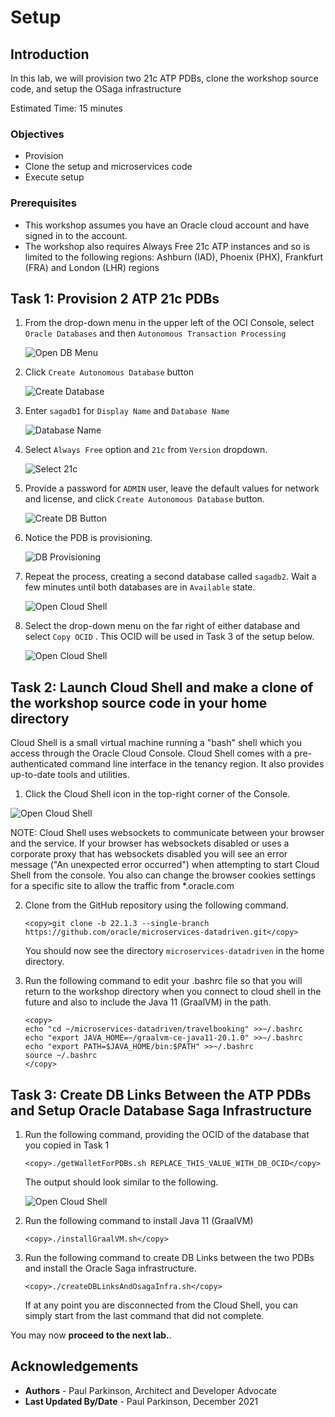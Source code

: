 # Setup

## Introduction

In this lab, we will provision two 21c ATP PDBs, clone the workshop source code, and setup the OSaga infrastructure

Estimated Time: 15 minutes

### Objectives

* Provision 
* Clone the setup and microservices code
* Execute setup

### Prerequisites

- This workshop assumes you have an Oracle cloud account and have signed in to the account.
- The workshop also requires Always Free 21c ATP instances and so is limited to the following regions: Ashburn (IAD), Phoenix (PHX), Frankfurt (FRA) and London (LHR) regions

## Task 1: Provision 2 ATP 21c PDBs

1. From the drop-down menu in the upper left of the OCI Console, select `Oracle Databases` and then `Autonomous Transaction Processing`

   ![Open DB Menu](images/dbhamburgermenu.png " ")

2. Click `Create Autonomous Database` button

   ![Create Database](images/createdbmain.png " ")
  
3. Enter `sagadb1` for `Display Name` and `Database Name`

   ![Database Name](images/createosaga1db.png " ")
  
4. Select `Always Free` option and `21c` from `Version` dropdown.

   ![Select 21c](images/createdb21c.png " ")
  
5. Provide a password for `ADMIN` user, leave the default values for network and license, and click `Create Autonomous Database` button.

   ![Create DB Button](images/createdbpwandlicense.png " ")
  
6. Notice the PDB is provisioning.

   ![DB Provisioning](images/dbcreationstatus.png " ")
  
7. Repeat the process, creating a second database called `sagadb2`. Wait a few minutes until both databases are in `Available` state.

   ![Open Cloud Shell](images/bothdbsavailable.png " ")
  
8. Select the drop-down menu on the far right of either database and select `Copy OCID` . This OCID will be used in Task 3 of the setup below.

   ![Open Cloud Shell](images/copyocidforgetwallet.png " ")


## Task 2: Launch Cloud Shell and make a clone of the workshop source code in your home directory

Cloud Shell is a small virtual machine running a "bash" shell which you access through the Oracle Cloud Console. Cloud Shell comes with a pre-authenticated command line interface in the tenancy region. It also provides up-to-date tools and utilities.

1. Click the Cloud Shell icon in the top-right corner of the Console.

  ![Open Cloud Shell](images/open-cloud-shell.png " ")

  NOTE: Cloud Shell uses websockets to communicate between your browser and the service. If your browser has websockets disabled or uses a corporate proxy that has websockets disabled you will see an error message ("An unexpected error occurred") when attempting to start Cloud Shell from the console. You also can change the browser cookies settings for a specific site to allow the traffic from *.oracle.com

2. Clone from the GitHub repository using the following command.  

    ```
    <copy>git clone -b 22.1.3 --single-branch https://github.com/oracle/microservices-datadriven.git</copy>
    ```

   You should now see the directory `microservices-datadriven` in the home directory.

3. Run the following command to edit your .bashrc file so that you will return to the workshop directory when you connect to cloud shell in the future and also to include the Java 11 (GraalVM) in the path.

    ```
    <copy>
    echo "cd ~/microservices-datadriven/travelbooking" >>~/.bashrc
    echo "export JAVA_HOME=~/graalvm-ce-java11-20.1.0" >>~/.bashrc
    echo "export PATH=$JAVA_HOME/bin:$PATH" >>~/.bashrc
    source ~/.bashrc
    </copy>
    ```

## Task 3: Create DB Links Between the ATP PDBs and Setup Oracle Database Saga Infrastructure

1. Run the following command, providing the OCID of the database that you copied in Task 1

    ```
    <copy>./getWalletForPDBs.sh REPLACE_THIS_VALUE_WITH_DB_OCID</copy>
    ```
   
   The output should look similar to the following.
   
     ![Open Cloud Shell](images/getwalletforpdb.png " ")

2. Run the following command to install Java 11 (GraalVM)  

    ```
    <copy>./installGraalVM.sh</copy>
    ```

2. Run the following command to create DB Links between the two PDBs and install the Oracle Saga infrastructure.

    ```
    <copy>./createDBLinksAndOsagaInfra.sh</copy>
    ```
   
   If at any point you are disconnected from the Cloud Shell, you can simply start from the last command that did not complete.

You may now **proceed to the next lab.**.

## Acknowledgements

* **Authors** - Paul Parkinson, Architect and Developer Advocate
* **Last Updated By/Date** - Paul Parkinson, December 2021
